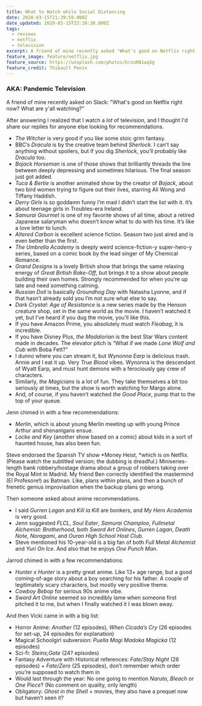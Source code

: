 ```yaml
---
title: What to Watch while Social Distancing
date: 2020-03-15T21:39:59.000Z
date_updated: 2020-03-15T23:10:38.000Z
tags:
  - reviews
  - netflix
  - television
excerpt: A friend of mine recently asked "What's good on Netflix right now? What are y'all watching?"
feature_image: feature/netflix.jpg
feature_source: https://unsplash.com/photos/GrzoKN1aqSg
feature_credit: Thibault Penin
---
```


### AKA: Pandemic Television

A friend of mine recently asked on Slack: "What's good on Netflix right now? What are y'all watching?"

After answering I realized that I watch a _lot_ of television, and I thought I'd share our replies for anyone else looking for recommendations.

- _The Witcher_ is very good if you like some stoic grim fantasy.
- BBC’s _Dracula_ is by the creative team behind _Sherlock_. I can’t say anything without spoilers, but if you dig _Sherlock_, you’ll probably like _Dracula_ too.
- _Bojack Horseman_ is one of those shows that brilliantly threads the line between deeply depressing and sometimes hilarious. The final season just got added.
- _Tuca & Bertie_ is another animated show by the creator of _Bojack_, about two bird women trying to figure out their lives, starring Ali Wong and Tiffany Haddish.
- _Derry Girls_ is so goddamn funny I’m mad I didn’t start the list with it. It’s about teenage girls in Troubles-era Ireland.
- _Samurai Gourmet_ is one of my favorite shows of all time, about a retired Japanese salaryman who doesn’t know what to do with his time. It’s like a love letter to lunch.
- _Altered Carbon_ is excellent science fiction. Season two just aired and is even better than the first.
- _The Umbrella Academy_ is deeply weird science-fiction-y super-hero-y series, based on a comic book by the lead singer of My Chemical Romance.
- _Grand Designs_ is a lovely British show that brings the same relaxing energy of _Great British Bake-Off_, but brings it to a show about people building their own homes. Strongly recommended for when you’re up late and need something calming.
- _Russian Doll_ is basically _Groundhog Day_ with Natasha Lyonne, and if that hasn’t already sold you I’m not sure what else to say.
- _Dark Crystal: Age of Resistance_ is a new series made by the Henson creature shop, set in the same world as the movie. I haven’t watched it yet, but I’ve heard if you dug the movie, you’ll like this.
- If you have Amazon Prime, you absolutely must watch _Fleabag_, it is incredible.
- If you have Disney Plus, _the Madalorian_ is the best Star Wars content made in decades. The elevator pitch is “What if we made _Lone Wolf and Cub_ with Boba Fett?”
- I dunno where you can stream it, but _Wynonna Earp_ is delicious trash. Annie and I eat it up. Very _True Blood_ vibes. Wynonna is the descendant of Wyatt Earp, and must hunt demons with a ferociously gay crew of characters.
- Similarly, _the Magicians_ is a lot of fun. They take themselves a bit too seriously at times, but the show is worth watching for Margo alone.
- And, of course, if you haven’t watched _the Good Place_, pump that to the top of your queue.

Jenn chimed in with a few recommendations:

- _Merlin_, which is about young Merlin meeting up with young Prince Arthur and shenanigans ensue.
- _Locke and Key_ (another show based on a comic) about kids in a sort of haunted house, has also been fun.

Steve endorsed the Spanish TV show *Money Heist, *which is on Netflix. (Please watch the subtitled version; the dubbing is dreadful.) Miniseries-length bank robbery/hostage drama about a group of robbers taking over the Royal Mint in Madrid. My friend Ben correctly identified the mastermind (El Profesore!) as Batman. Like, plans within plans, and then a bunch of frenetic genius improvisation when the backup plans go wrong.

Then someone asked about anime recommendations.

- I said _Gurren Lagan_ and _Kill la Kill_ are bonkers, and _My Hero Academia_ is very good.
- Jenn suggested _FLCL_, _Soul Eater_, _Samurai Champloo_, _Fullmetal Alchemist: Brotherhood_, both _Sword Art Onlines_, _Gurren Lagan_, _Death Note_, _Noragami_, and _Ouran High School Host Club_.
- Steve mentioned his 10-year-old is a big fan of both _Full Metal Alchemist_ and _Yuri On Ice_. And also that he enjoys _One Punch Man_.

Jarrod chimed in with a few recommendations:

- _Hunter x Hunter_ is a pretty great anime. Like 13+ age range, but a good coming-of-age story about a boy searching for his father. A couple of legitimately scary characters, but mostly very positive theme.
- _Cowboy Bebop_ for serious 90s anime vibe.
- _Sword Art Online_ seemed so incredibly lame when someone first pitched it to me, but when I finally watched it I was blown away.

And then Vicki came in with a big list:

- Horror Anime: _Another_ (12 episodes), _When Cicada’s Cry_ (26 episodes for set-up, 24 episodes for explanation)
- Magical Schoolgirl subversion: _Puella Magi Madoka Magicka_ (12 episodes)
- Sci-fi: _Steins;Gate_ (24? episodes)
- Fantasy Adventure with Historical references: _Fate/Stay Night_ (26 episodes) + _Fate/Zero_ (25 episodes), don’t remember which order you’re supposed to watch them in
- Would last through the year: No one going to mention _Naruto_, _Bleach_ or _One Piece_? (No comment on quality, only length)
- Obligatory: _Ghost in the Shell_ + movies, they also have a prequel now but haven’t seen it?
